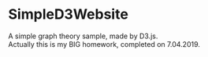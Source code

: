 # SimpleD3Website
A simple graph theory sample, made by D3.js.  
Actually this is my BIG homework, completed on 7.04.2019.
